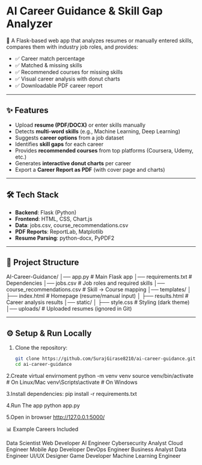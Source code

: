 # AI Career Guidance & Skill Gap Analyzer

🚀 A Flask-based web app that analyzes resumes or manually entered skills, compares them with industry job roles, and provides:
- ✅ Career match percentage
- ✅ Matched & missing skills
- ✅ Recommended courses for missing skills
- ✅ Visual career analysis with donut charts
- ✅ Downloadable PDF career report

---

## ✨ Features
- Upload **resume (PDF/DOCX)** or enter skills manually
- Detects **multi-word skills** (e.g., Machine Learning, Deep Learning)
- Suggests **career options** from a job dataset
- Identifies **skill gaps** for each career
- Provides **recommended courses** from top platforms (Coursera, Udemy, etc.)
- Generates **interactive donut charts** per career
- Export a **Career Report as PDF** (with cover page and charts)

---

## 🛠 Tech Stack
- **Backend**: Flask (Python)
- **Frontend**: HTML, CSS, Chart.js
- **Data**: jobs.csv, course_recommendations.csv
- **PDF Reports**: ReportLab, Matplotlib
- **Resume Parsing**: python-docx, PyPDF2

---

## 📂 Project Structure
AI-Career-Guidance/
│── app.py # Main Flask app
│── requirements.txt # Dependencies
│── jobs.csv # Job roles and required skills
│── course_recommendations.csv # Skill → Course mapping
│── templates/
│ ├── index.html # Homepage (resume/manual input)
│ ├── results.html # Career analysis results
│── static/
│ ├── style.css # Styling (dark theme)
│── uploads/ # Uploaded resumes (ignored in Git)


---

## ⚙️ Setup & Run Locally

1. Clone the repository:
   ```bash
   git clone https://github.com/SurajGirase8210/ai-career-guidance.git
   cd ai-career-guidance

2.Create virtual envirnoment
python -m venv venv
source venv/bin/activate   # On Linux/Mac
venv\Scripts\activate      # On Windows

3.Install dependencies:
pip install -r requirements.txt

4.Run The app
python app.py

5.Open in browser
http://127.0.0.1:5000/

📊 Example Careers Included

Data Scientist
Web Developer
AI Engineer
Cybersecurity Analyst
Cloud Engineer
Mobile App Developer
DevOps Engineer
Business Analyst
Data Engineer
UI/UX Designer
Game Developer
Machine Learning Engineer
